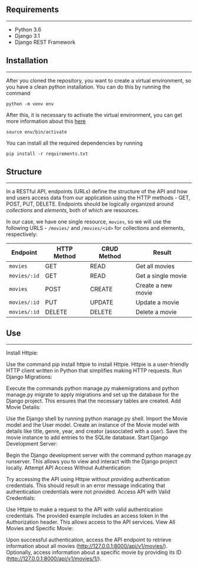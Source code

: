 
## Requirements
------------------
- Python 3.6
- Django 3.1
- Django REST Framework

## Installation
------------------
After you cloned the repository, you want to create a virtual environment, so you have a clean python installation.
You can do this by running the command
```
python -m venv env
```

After this, it is necessary to activate the virtual environment, you can get more information about this [here](https://docs.python.org/3/tutorial/venv.html)

```
source env/bin/activate
```

You can install all the required dependencies by running
```
pip install -r requirements.txt
```

## Structure
-----------------
In a RESTful API, endpoints (URLs) define the structure of the API and how end users access data from our application using the HTTP methods - GET, POST, PUT, DELETE. Endpoints should be logically organized around _collections_ and _elements_, both of which are resources.

In our case, we have one single resource, `movies`, so we will use the following URLS - `/movies/` and `/movies/<id>` for collections and elements, respectively:

Endpoint |HTTP Method | CRUD Method | Result
-- | -- |-- |--
`movies` | GET | READ | Get all movies
`movies/:id` | GET | READ | Get a single movie
`movies`| POST | CREATE | Create a new movie
`movies/:id` | PUT | UPDATE | Update a movie
`movies/:id` | DELETE | DELETE | Delete a movie

## Use
-------------------
Install Httpie:

Use the command pip install httpie to install Httpie. Httpie is a user-friendly HTTP client written in Python that simplifies making HTTP requests.
Run Django Migrations:

Execute the commands python manage.py makemigrations and python manage.py migrate to apply migrations and set up the database for the Django project. This ensures that the necessary tables are created.
Add Movie Details:

Use the Django shell by running python manage.py shell.
Import the Movie model and the User model.
Create an instance of the Movie model with details like title, genre, year, and creator (associated with a user).
Save the movie instance to add entries to the SQLite database.
Start Django Development Server:

Begin the Django development server with the command python manage.py runserver. This allows you to view and interact with the Django project locally.
Attempt API Access Without Authentication:

Try accessing the API using Httpie without providing authentication credentials. This should result in an error message indicating that authentication credentials were not provided.
Access API with Valid Credentials:

Use Httpie to make a request to the API with valid authentication credentials. The provided example includes an access token in the Authorization header. This allows access to the API services.
View All Movies and Specific Movie:

Upon successful authentication, access the API endpoint to retrieve information about all movies (http://127.0.0.1:8000/api/v1/movies/).
Optionally, access information about a specific movie by providing its ID (http://127.0.0.1:8000/api/v1/movies/1/).


